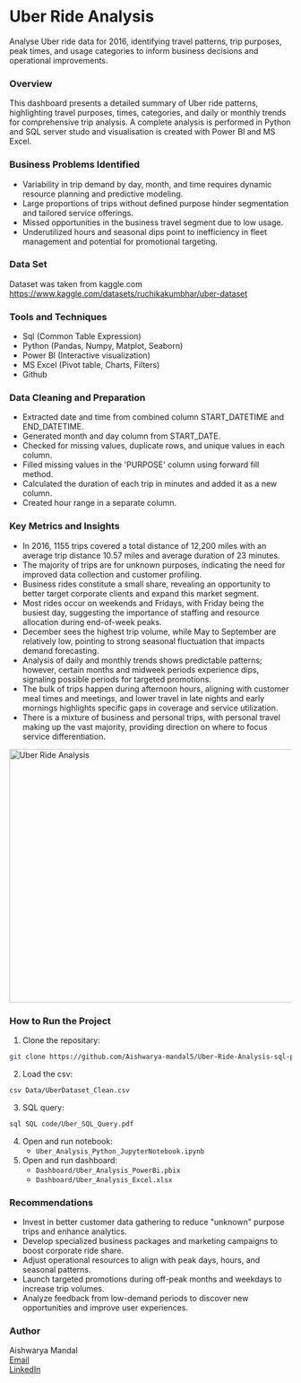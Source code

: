 # Uber Ride Analysis

Analyse Uber ride data for 2016, identifying travel patterns, trip purposes, peak times, and usage categories to inform business decisions and operational improvements.

### Overview

This dashboard presents a detailed summary of Uber ride patterns, highlighting travel purposes, times, categories, and daily or monthly trends for comprehensive trip analysis. 
A complete analysis is performed in Python and SQL server studo and visualisation is created with Power BI and MS Excel.

### Business Problems Identified

- Variability in trip demand by day, month, and time requires dynamic resource planning and predictive modeling.
- Large proportions of trips without defined purpose hinder segmentation and tailored service offerings.
- Missed opportunities in the business travel segment due to low usage.
- Underutilized hours and seasonal dips point to inefficiency in fleet management and potential for promotional targeting.

### Data Set

Dataset was taken from kaggle.com
https://www.kaggle.com/datasets/ruchikakumbhar/uber-dataset

### Tools and Techniques

- Sql (Common Table Expression)
- Python (Pandas, Numpy, Matplot, Seaborn)
- Power BI (Interactive visualization)
- MS Excel (Pivot table, Charts, Filters)
- Github

### Data Cleaning and Preparation

- Extracted date and time from combined column START_DATETIME and END_DATETIME.
- Generated month and day column from START_DATE.
- Checked for missing values, duplicate rows, and unique values in each column.
- Filled missing values in the 'PURPOSE' column using forward fill method.
- Calculated the duration of each trip in minutes and added it as a new column.
- Created hour range in a separate column. 

### Key Metrics and Insights

- In 2016, 1155 trips covered a total distance of 12,200 miles with an average trip distance 10.57 miles and average duration of 23 minutes.
- The majority of trips are for unknown purposes, indicating the need for improved data collection and customer profiling.
- Business rides constitute a small share, revealing an opportunity to better target corporate clients and expand this market segment.
- Most rides occur on weekends and Fridays, with Friday being the busiest day, suggesting the importance of staffing and resource allocation during end-of-week peaks.
- December sees the highest trip volume, while May to September are relatively low, pointing to strong seasonal fluctuation that impacts demand forecasting.
- Analysis of daily and monthly trends shows predictable patterns; however, certain months and midweek periods experience dips, signaling possible periods for targeted promotions.
- The bulk of trips happen during afternoon hours, aligning with customer meal times and meetings, and lower travel in late nights and early mornings highlights specific gaps in coverage and service utilization.
- There is a mixture of business and personal trips, with personal travel making up the vast majority, providing direction on where to focus service differentiation.
<img width="796" height="452" alt="Uber Ride Analysis" src="https://github.com/user-attachments/assets/ff9b2c0e-0294-4667-b3d5-015f13e1037b" />

### How to Run the Project

1. Clone the repositary:
```bash
git clone https://github.com/Aishwarya-mandal5/Uber-Ride-Analysis-sql-python-powerbi-msexcel.git
```
2. Load the csv:
```bash
csv Data/UberDataset_Clean.csv
```
3. SQL query:
```bash
sql SQL code/Uber_SQL_Query.pdf
```
4. Open and run notebook:
   - `Uber_Analysis_Python_JupyterNotebook.ipynb`
5. Open and run dashboard:
   - `Dashboard/Uber_Analysis_PowerBi.pbix`
   - `Dashboard/Uber_Analysis_Excel.xlsx`

### Recommendations

- Invest in better customer data gathering to reduce "unknown" purpose trips and enhance analytics.
- Develop specialized business packages and marketing campaigns to boost corporate ride share.
- Adjust operational resources to align with peak days, hours, and seasonal patterns.
- Launch targeted promotions during off-peak months and weekdays to increase trip volumes.
- Analyze feedback from low-demand periods to discover new opportunities and improve user experiences.

### Author

Aishwarya Mandal  
[Email](aishwaryamandal94@gmail.com)  
[LinkedIn](https://www.linkedin.com/in/aishwarya-mandal-2a145915b/)
